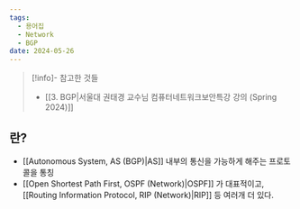 ```yaml
---
tags:
  - 용어집
  - Network
  - BGP
date: 2024-05-26
---
```

> [!info]- 참고한 것들
> - [[3. BGP|서울대 권태경 교수님 컴퓨터네트워크보안특강 강의 (Spring 2024)]]

## 란?

- [[Autonomous System, AS (BGP)|AS]] 내부의 통신을 가능하게 해주는 프로토콜을 통칭
- [[Open Shortest Path First, OSPF (Network)|OSPF]] 가 대표적이고, [[Routing Information Protocol, RIP (Network)|RIP]] 등 여러개 더 있다.